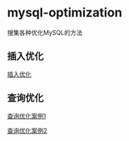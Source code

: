# mysql-optimization
搜集各种优化MySQL的方法

## 插入优化
[插入优化](INSERT_OPT.md)

## 查询优化

[查询优化案例1](SELECT_OPT_EXAMPLE_001.md)

[查询优化案例2](SELECT_OPT_EXAMPLE_002.md)
